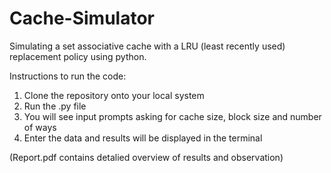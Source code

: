 # Cache-Simulator
Simulating a set associative cache with a LRU (least recently used) replacement policy using python.<br />

Instructions to run the code:
<ol>
<li>Clone the repository onto your local system 
<li>Run the .py file</li>
<li>You will see input prompts asking for cache size, block size and number of ways</li>
<li>Enter the data and results will be displayed in the terminal</li>
</ol>

(Report.pdf contains detalied overview of results and observation)
